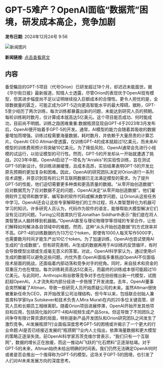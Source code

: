 # GPT-5难产？OpenAI面临“数据荒”困境，研发成本高企，竞争加剧

**发布日期**: 2024年12月24号 9:56

![新闻图片](https://pic.chinaz.com/picmap/202302150931182754_0.jpg)

**新闻链接**: [点击查看原文](https://www.aibase.com/zh/news/14224)

## 内容

备受瞩目的GPT-5项目（代号Orion）已研发超过18个月，却迟迟未能面世。据《华尔街日报》最新报道，知情人士透露，尽管Orion的表现优于OpenAI现有模型，但其进步幅度尚不足以证明继续投入巨额成本的合理性。更令人担忧的是，全球数据量的匮乏，可能正成为GPT-5迈向更高智能水平的最大障碍。据称，GPT-5至少经历了两次训练，每次训练都暴露出新的问题，未能达到研究人员的预期。每轮训练耗时数月，仅计算成本就高达5亿美元。这个项目能否成功、何时能成功，目前尚不明朗。训练之路困难重重:数据瓶颈显现自GPT-4于2023年3月发布后，OpenAI便开始着手GPT-5的开发。通常，AI模型的能力会随着其吸收的数据量增加而增强。训练过程需要海量数据，耗时数月，并依赖于大量昂贵的计算芯片。OpenAI CEO Altman曾透露，仅训练GPT-4的成本就超过1亿美元，而未来AI模型的训练费用预计将突破10亿美元。为了降低风险，OpenAI通常会先进行小规模的试运行，以验证模型的可行性。然而，GPT-5的开发却从一开始就遭遇了挑战。2023年中期，OpenAI启动了一项名为“Arrakis”的实验性训练，旨在测试GPT-5的新设计。但训练进展缓慢，且成本高昂，实验结果表明GPT-5的开发比原先预期的更加复杂和困难。因此，OpenAI的研究团队决定对Orion进行一系列技术调整，并意识到现有的公开互联网数据已无法满足模型的需求。为了提升GPT-5的性能，他们迫切需要更多种类和更高质量的数据。“从零开始创造数据”:应对数据荒为了应对数据不足的问题，OpenAI决定“从零开始创造数据”。他们雇佣软件工程师和数学家，编写新的软件代码或解决数学问题，让Orion从这些任务中学习。OpenAI还会让这些专家解释他们的工作过程，将人类智慧转化为机器可学习的知识。许多研究人员认为，代码作为软件的语言，能够帮助大模型解决它们没有见过的问题。Turing公司首席执行官Jonathan Siddharth表示:“我们是在将人类智慧从人脑转移到机器脑。”OpenAI甚至与理论物理学等领域的专家合作，让他们解释如何解决各自领域中的难题。然而，这种“从头开始创造数据”的方式效率并不高。GPT-4的训练数据约为13万亿个token，即使有1000人每天写作5000字，也需要数月时间才能生产出10亿个token。为了加速训练，OpenAI也尝试使用AI生成的“合成数据”。但有研究表明，AI生成的数据再用于AI训练的反馈循环，有时会导致模型出错或生成毫无意义的答案。对此，OpenAI科学家认为，通过使用o1生成的数据可以避免这些问题。内忧外患:OpenAI面临多重挑战OpenAI不仅面临技术层面的挑战，还面临着内部动荡和竞争对手的挖角。同时，来自技术和资金的双重压力也在增加。每次训练耗资高达5亿美元，而最终的训练成本很可能超过10亿美元。与此同时，Anthropic和谷歌等竞争对手也在纷纷推出新一代模型，试图赶超OpenAI。人才流失和内部分歧进一步拖慢了开发进度。去年，OpenAI董事会突然解雇了Altman，导致一些研究人员开始质疑公司的未来。虽然Altman很快被重新任命为CEO，并开始改革公司治理结构，但今年以来，包括联合创始人兼首席科学家Ilya Sutskever和技术负责人Mira Murati在内的20多位关键高管、研究人员和长期员工相继离职。随着Orion项目进展停滞，OpenAI开始开发其他项目和应用，包括简化版的GPT-4和AI视频生成产品Sora。但这导致了不同团队之间争夺有限计算资源的局面，特别是新产品开发团队和Orion研究团队之间发生了激烈竞争。AI发展瓶颈?行业面临深度思考GPT-5的困境或许揭示了一个更大的行业命题:AI是否已经接近发展的“瓶颈期”?业内人士指出，依靠海量数据和更大模型的策略正逐渐失效。前OpenAI科学家苏茨克维尔曾表示，“我们只有一个互联网”，数据的增长正在放缓，而这一推动AI飞跃的“化石燃料”正逐渐枯竭。对于GPT-5的未来，Altman始终未给出明确的时间表。我们仍然无法确定OpenAI何时或者是否会推出一个值得称为GPT-5的模型。这场关于GPT-5的困境，也引发了人们对AI未来发展方向的深度思考。

